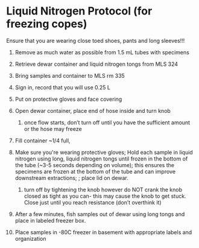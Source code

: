 # Liquid Nitrogen Protocol (for freezing copes)

Ensure that you are wearing close toed shoes, pants and long sleeves!!!

1.  Remove as much water as possible from 1.5 mL tubes with specimens

2.  Retrieve dewar container and liquid nitrogen tongs from MLS 324

3.  Bring samples and container to MLS rm 335

4.  Sign in, record that you will use 0.25 L

5.  Put on protective gloves and face covering

6.  Open dewar container, place end of hose inside and turn knob

    1.  once flow starts, don’t turn off until you have the sufficient
        amount or the hose may freeze

7.  Fill container ~1/4 full,

8.  Make sure you're wearing protective gloves; Hold each sample in liquid nitrogen using long, liquid nitrogen tongs until frozen in the bottom of the tube (~3-5 seconds depending on volume); this ensures the specimens are frozen at the bottom of the tube and can improve downstream extractions; ; place lid on dewar.

    1. turn off by tightening the knob however do NOT crank the knob closed
    as tight as you can- this may cause the knob to get stuck. Close just
    until you reach resistance (don’t overthink it)

9.  After a few minutes, fish samples out of dewar using long tongs and place in labeled freezer box.

10. Place samples in -80C freezer in basement with appropriate labels
    and organization
